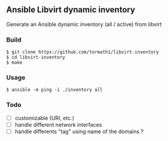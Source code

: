 ## Ansible Libvirt dynamic inventory

Generate an Ansible dynamic inventory (all / active) from libvirt

### Build

```shell
$ git clone https://github.com/tormath1/libvirt-inventory
$ cd libvirt-inventory
$ make
```

### Usage

```shell
$ ansible -m ping -i ./inventory all 
```

### Todo

- [ ] customizable (URI, etc.)
- [ ] handle different network interfaces
- [ ] handle differents "tag" using name of the domains ?
